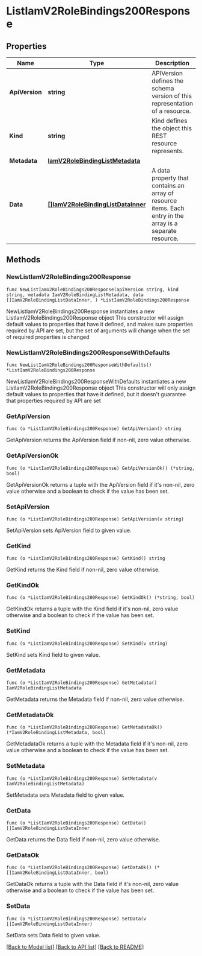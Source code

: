 # ListIamV2RoleBindings200Response

## Properties

Name | Type | Description | Notes
------------ | ------------- | ------------- | -------------
**ApiVersion** | **string** | APIVersion defines the schema version of this representation of a resource. | [readonly] 
**Kind** | **string** | Kind defines the object this REST resource represents. | [readonly] 
**Metadata** | [**IamV2RoleBindingListMetadata**](IamV2RoleBindingListMetadata.md) |  | 
**Data** | [**[]IamV2RoleBindingListDataInner**](IamV2RoleBindingListDataInner.md) | A data property that contains an array of resource items. Each entry in the array is a separate resource. | 

## Methods

### NewListIamV2RoleBindings200Response

`func NewListIamV2RoleBindings200Response(apiVersion string, kind string, metadata IamV2RoleBindingListMetadata, data []IamV2RoleBindingListDataInner, ) *ListIamV2RoleBindings200Response`

NewListIamV2RoleBindings200Response instantiates a new ListIamV2RoleBindings200Response object
This constructor will assign default values to properties that have it defined,
and makes sure properties required by API are set, but the set of arguments
will change when the set of required properties is changed

### NewListIamV2RoleBindings200ResponseWithDefaults

`func NewListIamV2RoleBindings200ResponseWithDefaults() *ListIamV2RoleBindings200Response`

NewListIamV2RoleBindings200ResponseWithDefaults instantiates a new ListIamV2RoleBindings200Response object
This constructor will only assign default values to properties that have it defined,
but it doesn't guarantee that properties required by API are set

### GetApiVersion

`func (o *ListIamV2RoleBindings200Response) GetApiVersion() string`

GetApiVersion returns the ApiVersion field if non-nil, zero value otherwise.

### GetApiVersionOk

`func (o *ListIamV2RoleBindings200Response) GetApiVersionOk() (*string, bool)`

GetApiVersionOk returns a tuple with the ApiVersion field if it's non-nil, zero value otherwise
and a boolean to check if the value has been set.

### SetApiVersion

`func (o *ListIamV2RoleBindings200Response) SetApiVersion(v string)`

SetApiVersion sets ApiVersion field to given value.


### GetKind

`func (o *ListIamV2RoleBindings200Response) GetKind() string`

GetKind returns the Kind field if non-nil, zero value otherwise.

### GetKindOk

`func (o *ListIamV2RoleBindings200Response) GetKindOk() (*string, bool)`

GetKindOk returns a tuple with the Kind field if it's non-nil, zero value otherwise
and a boolean to check if the value has been set.

### SetKind

`func (o *ListIamV2RoleBindings200Response) SetKind(v string)`

SetKind sets Kind field to given value.


### GetMetadata

`func (o *ListIamV2RoleBindings200Response) GetMetadata() IamV2RoleBindingListMetadata`

GetMetadata returns the Metadata field if non-nil, zero value otherwise.

### GetMetadataOk

`func (o *ListIamV2RoleBindings200Response) GetMetadataOk() (*IamV2RoleBindingListMetadata, bool)`

GetMetadataOk returns a tuple with the Metadata field if it's non-nil, zero value otherwise
and a boolean to check if the value has been set.

### SetMetadata

`func (o *ListIamV2RoleBindings200Response) SetMetadata(v IamV2RoleBindingListMetadata)`

SetMetadata sets Metadata field to given value.


### GetData

`func (o *ListIamV2RoleBindings200Response) GetData() []IamV2RoleBindingListDataInner`

GetData returns the Data field if non-nil, zero value otherwise.

### GetDataOk

`func (o *ListIamV2RoleBindings200Response) GetDataOk() (*[]IamV2RoleBindingListDataInner, bool)`

GetDataOk returns a tuple with the Data field if it's non-nil, zero value otherwise
and a boolean to check if the value has been set.

### SetData

`func (o *ListIamV2RoleBindings200Response) SetData(v []IamV2RoleBindingListDataInner)`

SetData sets Data field to given value.



[[Back to Model list]](../README.md#documentation-for-models) [[Back to API list]](../README.md#documentation-for-api-endpoints) [[Back to README]](../README.md)


